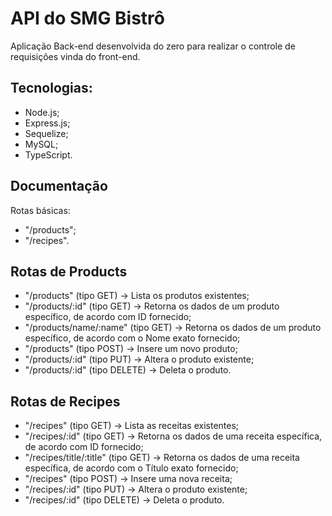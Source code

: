 # API do SMG Bistrô

Aplicação Back-end desenvolvida do zero para realizar o controle de requisições vinda do front-end.

## Tecnologias:

<ul>
  <li>Node.js;</li>
  <li>Express.js;</li>
  <li>Sequelize;</li>
  <li>MySQL;</li>
  <li>TypeScript.</li>
</ul>

## Documentação

Rotas básicas: 
 <ul>
  <li>"/products";</li>
  <li>"/recipes".</li>
</ul>

## Rotas de Products
  - "/products" (tipo GET) -> Lista os produtos existentes;
  - "/products/:id" (tipo GET) -> Retorna os dados de um produto específico, de acordo com ID fornecido;
  - "/products/name/:name" (tipo GET) -> Retorna os dados de um produto específico, de acordo com o Nome exato fornecido;
  - "/products" (tipo POST) -> Insere um novo produto;
  - "/products/:id" (tipo PUT) -> Altera o produto existente;
  - "/products/:id" (tipo DELETE) -> Deleta o produto.

## Rotas de Recipes
  - "/recipes" (tipo GET) -> Lista as receitas existentes;
  - "/recipes/:id" (tipo GET) -> Retorna os dados de uma receita específica, de acordo com ID fornecido;
  - "/recipes/title/:title" (tipo GET) -> Retorna os dados de uma receita específica, de acordo com o Título exato fornecido;
  - "/recipes" (tipo POST) -> Insere uma nova receita;
  - "/recipes/:id" (tipo PUT) -> Altera o produto existente;
  - "/recipes/:id" (tipo DELETE) -> Deleta o produto.

